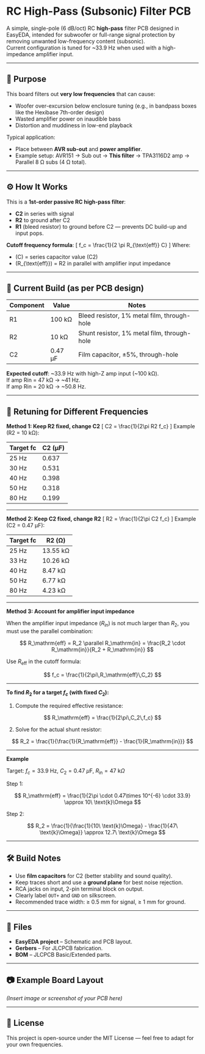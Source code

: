 # RC High-Pass (Subsonic) Filter PCB

A simple, single-pole (6 dB/oct) RC **high-pass** filter PCB designed in EasyEDA, intended for subwoofer or full-range signal protection by removing unwanted low-frequency content (subsonic).  
Current configuration is tuned for ~33.9 Hz when used with a high-impedance amplifier input.

---

## 📌 Purpose

This board filters out **very low frequencies** that can cause:
- Woofer over-excursion below enclosure tuning (e.g., in bandpass boxes like the Hexibase 7th-order design)
- Wasted amplifier power on inaudible bass
- Distortion and muddiness in low-end playback

Typical application:
- Place between **AVR sub-out** and **power amplifier**.
- Example setup: AVR151 → Sub out → **This filter** → TPA3116D2 amp → Parallel 8 Ω subs (4 Ω total).

---

## ⚙️ How It Works

This is a **1st-order passive RC high-pass filter**:
- **C2** in series with signal  
- **R2** to ground after C2  
- **R1** (bleed resistor) to ground before C2 — prevents DC build-up and input pops.

**Cutoff frequency formula**:
\[
f_c = \frac{1}{2 \pi R_{\text{eff}} C}
\]
Where:
- \(C\) = series capacitor value (C2)
- \(R_{\text{eff}}\) = R2 in parallel with amplifier input impedance

---

## 🔧 Current Build (as per PCB design)

| Component | Value     | Notes                                    |
|-----------|-----------|------------------------------------------|
| R1        | 100 kΩ    | Bleed resistor, 1% metal film, through-hole |
| R2        | 10 kΩ     | Shunt resistor, 1% metal film, through-hole |
| C2        | 0.47 µF   | Film capacitor, ±5%, through-hole        |

**Expected cutoff**: ~33.9 Hz with high-Z amp input (~100 kΩ).  
If amp Rin = 47 kΩ → ~41 Hz.  
If amp Rin = 20 kΩ → ~50.8 Hz.

---

## 🎯 Retuning for Different Frequencies

**Method 1: Keep R2 fixed, change C2**
\[
C2 = \frac{1}{2\pi R2 f_c}
\]
Example (R2 = 10 kΩ):

| Target fc | C2 (µF) |
|-----------|---------|
| 25 Hz     | 0.637   |
| 30 Hz     | 0.531   |
| 40 Hz     | 0.398   |
| 50 Hz     | 0.318   |
| 80 Hz     | 0.199   |

---

**Method 2: Keep C2 fixed, change R2**
\[
R2 = \frac{1}{2\pi C2 f_c}
\]
Example (C2 = 0.47 µF):

| Target fc | R2 (Ω) |
|-----------|--------|
| 25 Hz     | 13.55 kΩ |
| 33 Hz     | 10.26 kΩ |
| 40 Hz     | 8.47 kΩ |
| 50 Hz     | 6.77 kΩ |
| 80 Hz     | 4.23 kΩ |

---

**Method 3: Account for amplifier input impedance**

When the amplifier input impedance ($R_\mathrm{in}$) is not much larger than $R_2$, you must use the parallel combination:

$$
R_\mathrm{eff} = R_2 \parallel R_\mathrm{in} = \frac{R_2 \cdot R_\mathrm{in}}{R_2 + R_\mathrm{in}}
$$

Use $R_\mathrm{eff}$ in the cutoff formula:

$$
f_c = \frac{1}{2\pi\,R_\mathrm{eff}\,C_2}
$$

---

**To find $R_2$ for a target $f_c$ (with fixed $C_2$):**

1. Compute the required effective resistance:

$$
R_\mathrm{eff} = \frac{1}{2\pi\,C_2\,f_c}
$$

2. Solve for the actual shunt resistor:

$$
R_2 = \frac{1}{\frac{1}{R_\mathrm{eff}} - \frac{1}{R_\mathrm{in}}}
$$

---

**Example**

Target: $f_c = 33.9\ \text{Hz}$, $C_2 = 0.47\ \mu\text{F}$, $R_\mathrm{in} = 47\ \text{k}\Omega$

Step 1:

$$
R_\mathrm{eff} = \frac{1}{2\pi \cdot 0.47\times 10^{-6} \cdot 33.9} \approx 10\ \text{k}\Omega
$$

Step 2:

$$
R_2 = \frac{1}{\frac{1}{10\ \text{k}\Omega} - \frac{1}{47\ \text{k}\Omega}} \approx 12.7\ \text{k}\Omega
$$


---

## 🛠️ Build Notes
- Use **film capacitors** for C2 (better stability and sound quality).
- Keep traces short and use a **ground plane** for best noise rejection.
- RCA jacks on input, 2-pin terminal block on output.
- Clearly label `OUT+` and `GND` on silkscreen.
- Recommended trace width: ≥ 0.5 mm for signal, ≥ 1 mm for ground.

---

## 📂 Files
- **EasyEDA project** – Schematic and PCB layout.
- **Gerbers** – For JLCPCB fabrication.
- **BOM** – JLCPCB Basic/Extended parts.

---

## 📷 Example Board Layout
*(Insert image or screenshot of your PCB here)*

---

## 📜 License
This project is open-source under the MIT License — feel free to adapt for your own frequencies.
